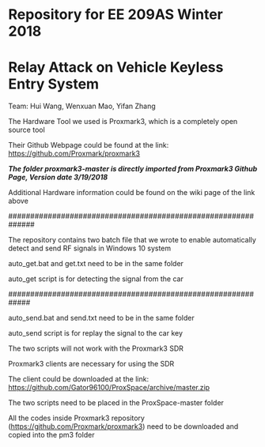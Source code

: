 # Repository for EE 209AS Winter 2018
# Relay Attack on Vehicle Keyless Entry System
Team: Hui Wang, Wenxuan Mao, Yifan Zhang


The Hardware Tool we used is Proxmark3, which is a completely open source tool

Their Github Webpage could be found at the link: https://github.com/Proxmark/proxmark3

_**The folder proxmark3-master is directly imported from Proxmark3 Github Page, Version date 3/19/2018**_

Additional Hardware information could be found on the wiki page of the link above

##############################################################

The repository contains two batch file that we wrote to enable automatically detect and send RF signals in Windows 10 system

auto_get.bat and get.txt need to be in the same folder

auto_get script is for detecting the signal from the car 

#############################################################

auto_send.bat and send.txt need to be in the same folder

auto_send script is for replay the signal to the car key

The two scripts will not work with the Proxmark3 SDR

Proxmark3 clients are necessary for using the SDR

The client could be downloaded at the link: https://github.com/Gator96100/ProxSpace/archive/master.zip

The two scripts need to be placed in the ProxSpace-master folder

All the codes inside Proxmark3 repository (https://github.com/Proxmark/proxmark3) need to be downloaded and copied into the pm3 folder
